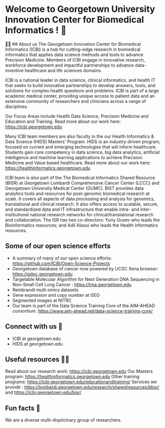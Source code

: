 # Welcome to Georgetown University Innovation Center for Biomedical Informatics ! 👋

🙋‍♀️ ## About us
The Georgetown Innovation Center for Biomedical Informatics (ICBI) is a hub for cutting-edge research in biomedical informatics that applies data science methods and tools to advance Precision Medicine. Members of ICBI engage in innovative research, workforce development and impactful partnerships to advance data-inventive healthcare and life sciences domains.

ICBI is a national leader in data science, clinical informatics, and health IT that seeks to build innovative partnerships to develop answers, tools, and solutions for complex health questions and problems. ICBI is part of a large academic medical center, providing unique access to patient data and an extensive community of researchers and clinicians across a range of disciplines.

Our Focus Areas include Health Data Science, Precision Medicine and Education and Training. Read more about our work here: https://icbi.georgetown.edu

Many ICBI team members are also faculty in the our Health Informatics & Data Science (HIDS) Masters' Program. HIDS is an industry-driven program, focused on current and emerging technologies that will inform healthcare. Students gain core competency in data science, big data analytics, artificial intelligence and machine learning applications to achieve Precision Medicine and Value based healthcare. Read more about our work here: https://healthinformatics.georgetown.edu

ICBI team is also part of the The Biomedical Informatics Shared Resource (BISR) at Georgetown Lombardi Comprehensive Cancer Center (LCCC) and Georgetown University Medical Center (GUMC). BIST provides data analytics tools and resources for post-genomic biomedical research at scale. It covers all aspects of data processing and analysis for genomics, translational and clinical research. It also offers access to scalable, secure, and standardized data and IT infrastructure that enable intra- and inter-institutional national research networks for clinical/translational research and collaboration. The ISR has two co-directors: Yuriy Gusev who leads the Bioinformatics resources; and Adil Alaoui who leads the Health Informatics resources.

## Some of our open science efforts
* A summary of many of our open science efforts: https://github.com/ICBI/Open-Science-Projects
* Georgetown database of cancer now powered by UCSC Xena browser: https://gdoc.georgetown.edu
* Targetable Molecular Algorithm for Next Generation DNA Sequencing in Non-Small Cell Lung Cancer : https://tma.georgetown.edu
* Rembrandt multi omics datasets
* Gene expression and copy number at GEO
* Segmented images at NITRC
* Our team is part of the Data Science Training Core of the AIM-AHEAD consortium.
https://www.aim-ahead.net/data-science-training-core/

## Connect with us 🌈 
* ICBI at georgetown.edu
* HIDS at georgetown.edu

## Useful resources 👩‍💻 
Read about our research work: https://icbi.georgetown.edu
Our Masters program: https://healthinformatics.georgetown.edu
Other training programs: https://icbi.georgetown.edu/educationandtraining/
Services we provide :
https://lombardi.georgetown.edu/research/sharedresources/bbsr/ and
https://icbi.georgetown.edu/bisr/

## Fun facts 🍿 
We are a diverse multi-displicinary group of researchers.
